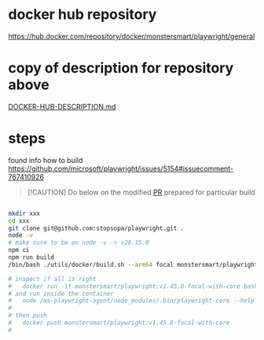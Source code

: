 

# docker hub repository

https://hub.docker.com/repository/docker/monstersmart/playwright/general

# copy of description for repository above

[DOCKER-HUB-DESCRIPTION.md](DOCKER-HUB-DESCRIPTION.md)

# steps

found info how to build https://github.com/microsoft/playwright/issues/5154#issuecomment-767410926

>
> [!CAUTION]
> Do below on the modified [PR](https://github.com/stopsopa/playwright/pull/1) prepared for particular build
>


```sh

mkdir xxx
cd xxx
git clone git@github.com:stopsopa/playwright.git .
node -v
# make sure to be on node -v -> v20.15.0
npm ci
npm run build
/bin/bash ./utils/docker/build.sh --arm64 focal monstersmart/playwright:v1.45.0-focal-with-core

# inspect if all is right
#   docker run -it monstersmart/playwright:v1.45.0-focal-with-core bash
# and run inside the container
#   node /ms-playwright-agent/node_modules/.bin/playwright-core --help
# 
# then push
#   docker push monstersmart/playwright:v1.45.0-focal-with-core
# 

```